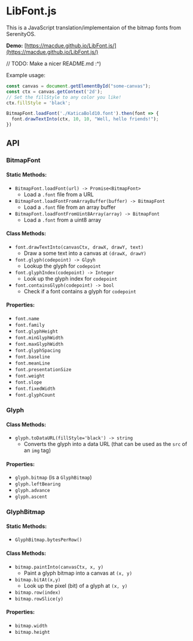 # LibFont.js

This is a JavaScript translation/implementaion of the bitmap fonts from SerenityOS.

**Demo:** [https://macdue.github.io/LibFont.js/](https://macdue.github.io/LibFont.js/)

// TODO: Make a nicer README.md :^)

Example usage:
```js
const canvas = document.getElementById("some-canvas");
const ctx = canvas.getContext('2d');
// Set the fillStyle to any color you like!
ctx.fillStyle = 'black';

BitmapFont.loadFont('./KaticaBold10.font').then(font => {
  font.drawTextInto(ctx, 10, 10, "Well, hello friends!");
})
```

## API

### BitmapFont

#### Static Methods:

- `BitmapFont.loadFont(url) -> Promise<BitmapFont>`
  - Load a `.font` file from a URL
- `BitmapFont.loadFontFromArrayBuffer(buffer) -> BitmapFont`
  - Load a `.font` file from an array buffer
- `BitmapFont.loadFontFromUint8Array(array) -> BitmapFont`
  - Load a `.font` from a uint8 array

#### Class Methods:

- `font.drawTextInto(canvasCtx, drawX, drawY, text)`
  - Draw a some text into a canvas at `(drawX, drawY)`
- `font.glyph(codepoint) -> Glpyh`
  - Lookup the glyph for `codepoint`
- `font.glyphIndex(codepoint) -> Integer`
  - Look up the glyph index for `codepoint`
- `font.containsGlyph(codepoint) -> bool`
  - Check if a font contains a glyph for `codepoint`

#### Properties:

- `font.name`
- `font.family`
- `font.glyphHeight`
- `font.minGlyphWidth`
- `font.maxGlyphWidth`
- `font.glyphSpacing`
- `font.baseline`
- `font.meanLine`
- `font.presentationSize`
- `font.weight`
- `font.slope`
- `font.fixedWidth`
- `font.glyphCount`

### Glyph

#### Class Methods:

- `glyph.toDataURL(fillStyle='black') -> string`
  - Converts the glyph into a data URL (that can be used as the `src` of an `img` tag)

#### Properties:

- `glyph.bitmap` (is a `GlyphBitmap`)
- `glyph.leftBearing`
- `glyph.advance`
- `glyph.ascent`

### GlyphBitmap

#### Static Methods:

- `GlyphBitmap.bytesPerRow()`

#### Class Methods:

- `bitmap.paintInto(canvasCtx, x, y)`
  - Paint a glyph bitmap into a canvas at `(x, y)`
- `bitmap.bitAt(x,y)`
  - Look up the pixel (bit) of a glyph at `(x, y)`
- `bitmap.row(index)`
- `bitmap.rowSlice(y)`

#### Properties:

- `bitmap.width`
- `bitmap.height`
